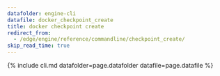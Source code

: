 ```yaml
---
datafolder: engine-cli
datafile: docker_checkpoint_create
title: docker checkpoint create
redirect_from:
  - /edge/engine/reference/commandline/checkpoint_create/
skip_read_time: true
---
```

<!--
This page is automatically generated from Docker's source code. If you want to
suggest a change to the text that appears here, open a ticket or pull request
in the source repository on GitHub:

https://github.com/docker/cli
-->
{% include cli.md datafolder=page.datafolder datafile=page.datafile %}
